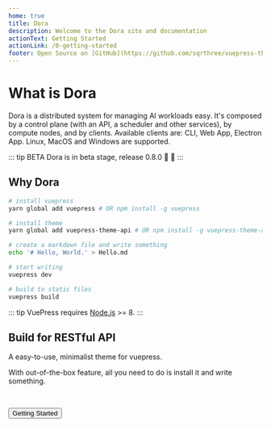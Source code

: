 ```yaml
---
home: true
title: Dora
description: Welcome to the Dora site and documentation
actionText: Getting Started
actionLink: /0-getting-started
footer: Open Source on [GitHub](https://github.com/sqrthree/vuepress-theme-api), Made by [@sqrthree](https://github.com/sqrthree), Power by [vuepress](https://github.com/vuejs/vuepress).
---
```




# What is Dora

Dora is a distributed system for managing AI workloads easy. It's composed by a control plane (with an API, a scheduler and other services), by compute nodes, and by clients. Available clients are: CLI, Web App,
Electron App. Linux, MacOS and Windows are supported.

::: tip BETA 
Dora is in beta stage, release 0.8.0 :tada: :100:
:::


## Why Dora



```bash
# install vuepress
yarn global add vuepress # OR npm install -g vuepress

# install theme
yarn global add vuepress-theme-api # OR npm install -g vuepress-theme-api

# create a markdown file and write something
echo '# Hello, World.' > Hello.md

# start writing
vuepress dev

# build to static files
vuepress build
```

::: tip
VuePress requires [Node.js](http://nodejs.org/) >= 8.
:::

<Section>

## Build for RESTful API

A easy-to-use, minimalist theme for vuepress.

With out-of-the-box feature, all you need to do is install it and write something.

<br>

<Button type="light" to="/getting-started/">Getting Started</Button>

</Section>
